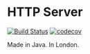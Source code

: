 # HTTP Server

[![Build Status](https://travis-ci.org/Manzanit0/HttpServer.svg?branch=master)](https://travis-ci.org/Manzanit0/HttpServer)
[![codecov](https://codecov.io/gh/Manzanit0/HttpServer/branch/master/graph/badge.svg)](https://codecov.io/gh/Manzanit0/HttpServer)

Made in Java. In London.
